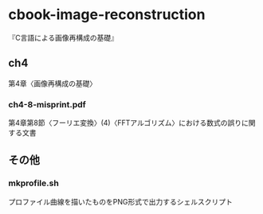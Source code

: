 # cbook-image-reconstruction
『C言語による画像再構成の基礎』

## ch4
第4章〈画像再構成の基礎〉

### ch4-8-misprint.pdf
第4章第8節〈フーリエ変換〉(4)〈FFTアルゴリズム〉における数式の誤りに関する文書

## その他

### mkprofile.sh
プロファイル曲線を描いたものをPNG形式で出力するシェルスクリプト